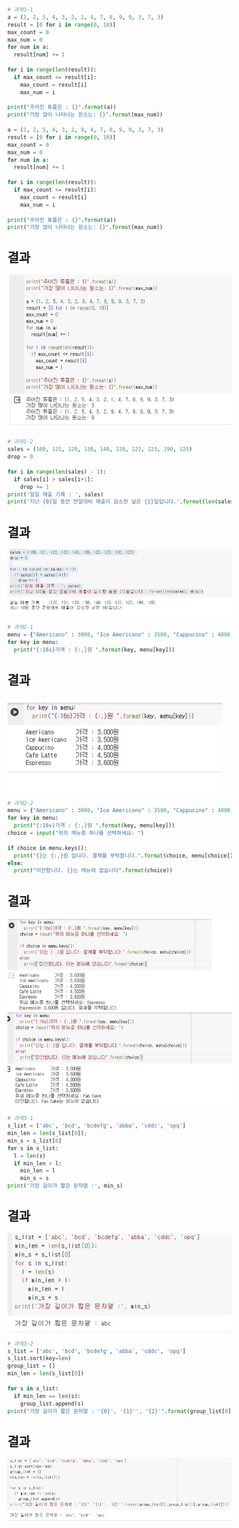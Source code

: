 ```python
# 과제1-1
a = (1, 2, 5, 4, 3, 2, 1, 4, 7, 8, 9, 9, 3, 7, 3)
result = [0 for i in range(0, 10)]
max_count = 0
max_num = 0
for num in a:
  result[num] += 1

for i in range(len(result)):
  if max_count <= result[i]:
    max_count = result[i]
    max_num = i

print("주어진 튜플은 : {}".format(a))
print("가장 많이 나타나는 원소는: {}".format(max_num))

a = (1, 2, 5, 4, 3, 2, 9, 4, 7, 8, 9, 9, 3, 7, 3)
result = [0 for i in range(0, 10)]
max_count = 0
max_num = 0
for num in a:
  result[num] += 1

for i in range(len(result)):
  if max_count <= result[i]:
    max_count = result[i]
    max_num = i

print("주어진 튜플은 : {}".format(a))
print("가장 많이 나타나는 원소는: {}".format(max_num))
```
# 결과
<p align="left">
 <img src = "과제1-1.jpg">
</p>

```python
# 과제1-2
sales = (100, 121, 120, 130, 140, 120, 122, 123, 190, 125)
drop = 0

for i in range(len(sales) - 1):
  if sales[i] > sales[i+1]:
    drop += 1
print('일일 매출 기록 : ', sales)
print('지난 {0}일 동안 전일대비 매출이 감소한 날은 {1}일입니다.'.format(len(sales), drop))
```
# 결과
<p align="left">
 <img src = "과제1-2.jpg">
</p>

```python
# 과제2-1
menu = {"Americano" : 3000, "Ice Americano" : 3500, "Cappucino" : 4000, "Cafe Latte" : 4500, "Espresso" : 3600}
for key in menu:
  print("{:16s}가격 : {:,}원 ".format(key, menu[key]))
```
# 결과
<p align="left">
 <img src = "과제2-1.jpg">
</p>

```python
# 과제2-2
menu = {"Americano" : 3000, "Ice Americano" : 3500, "Cappucino" : 4000, "Cafe Latte" : 4500, "Espresso" : 3600}
for key in menu:
  print("{:16s}가격 : {:,}원 ".format(key, menu[key]))
choice = input("위의 메뉴중 하나를 선택하세요: ")

if choice in menu.keys():
  print("{}는 {:,}원 입니다. 결제를 부탁합니다.".format(choice, menu[choice]))
else:
  print("미안합니다. {}는 메뉴에 없습니다".format(choice))
```
# 결과
<p align="left">
 <img src = "과제2-2.jpg">
</p>

```python
# 과제3-1
s_list = ['abc', 'bcd', 'bcdefg', 'abba', 'cddc', 'opq']
min_len = len(s_list[0]);
min_s = s_list[0]
for s in s_list:
  l = len(s)
  if min_len > l:
    min_len = l
    min_s = s
print('가장 길이가 짧은 문자열 :', min_s)
```
# 결과
<p align="left">
 <img src = "과제3-1.jpg">
</p>

```python
# 과제3-2
s_list = ['abc', 'bcd', 'bcdefg', 'abba', 'cddc', 'opq']
s_list.sort(key=len)
group_list = []
min_len = len(s_list[0])

for s in s_list:
  if min_len == len(s):
    group_list.append(s)
print("가장 길이가 짧은 문자열 : '{0}', '{1}'', '{2}'".format(group_list[0],group_list[1],group_list[2]))
```
# 결과
<p align="left">
 <img src = "과제3-2.jpg">
</p>
